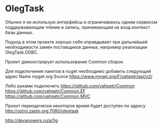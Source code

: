 # OlegTask

Обычно я не использую интерфейсы и ограничиваюсь одним сервисом поддерживающим чтение и запись, принимающим на вход контекст базы данных.

Подход в этом проекте хорошо себя оправдывает при дальнейшей необходимости замен поставщиков данных, например реализации OlegTask.ODBC.

Проект демонстрирует использование Common сборок.

Для подключения пакетов в nuget необходимо добавить следующий адрес
Name myget.org 
Source https://www.myget.org/F/vahpetr/api/v2/

Либо руками подключить
https://github.com/vahpetr/Common
https://github.com/vahpetr/Common.EF
https://github.com/vahpetr/Common.MVC

Проект периодически некоторое время будет доступен по адресу http://oztro.zapto.org:7080/olegtask 

http://devanswers.ru/a/0g
